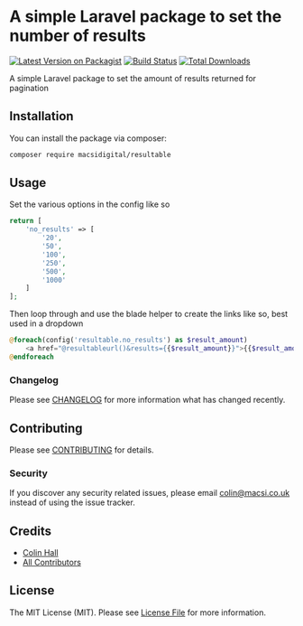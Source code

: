  # A simple Laravel package to set the number of results

[![Latest Version on Packagist](https://img.shields.io/packagist/v/macsidigital/resultable.svg?style=flat-square)](https://packagist.org/packages/macsidigital/resultable)
[![Build Status](https://img.shields.io/travis/macsidigital/resultable/master.svg?style=flat-square)](https://travis-ci.org/MacsiDigital/resultable)
[![Total Downloads](https://img.shields.io/packagist/dt/macsidigital/resultable.svg?style=flat-square)](https://packagist.org/packages/macsidigital/resultable)

A simple Laravel package to set the amount of results returned for pagination

## Installation

You can install the package via composer:

```bash
composer require macsidigital/resultable
```

## Usage

Set the various options in the config like so

``` php
return [
	'no_results' => [
		'20',
		'50',
		'100',
		'250',
		'500',
		'1000'
	]
];
```

Then loop through and use the blade helper to create the links like so, best used in a dropdown

``` php
@foreach(config('resultable.no_results') as $result_amount)
	<a href="@resultableurl()&results={{$result_amount}}">{{$result_amount}}</a>
@endforeach
```

### Changelog

Please see [CHANGELOG](CHANGELOG.md) for more information what has changed recently.

## Contributing

Please see [CONTRIBUTING](CONTRIBUTING.md) for details.

### Security

If you discover any security related issues, please email colin@macsi.co.uk instead of using the issue tracker.

## Credits

- [Colin Hall](https://github.com/macsidigital)
- [All Contributors](../../contributors)

## License

The MIT License (MIT). Please see [License File](LICENSE.md) for more information.
